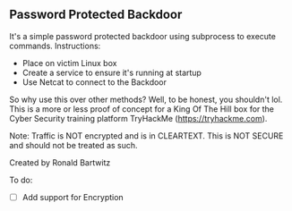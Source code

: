 ## Password Protected Backdoor

It's a simple password protected backdoor using subprocess to execute commands.
Instructions:
- Place on victim Linux box
- Create a service to ensure it's running at startup
- Use Netcat to connect to the Backdoor

So why use this over other methods?
Well, to be honest, you shouldn't lol. 
This is a more or less proof of concept for a King Of The Hill box for the Cyber Security training platform TryHackMe (https://tryhackme.com).

Note: Traffic is NOT encrypted and is in CLEARTEXT. This is NOT SECURE and should not be treated as such.

Created by Ronald Bartwitz

To do:
- [ ] Add support for Encryption
